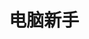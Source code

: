 ---
home: true
layout: Blog
icon: house
title: 电脑新手
heroImage: /photos/logo.png
heroText: yhy72819
bgImage: /photos/photo1.jpg
heroFullScreen: true
tagline: 记录编程新人的学习过程
footer: 自定义你的页脚文字
---